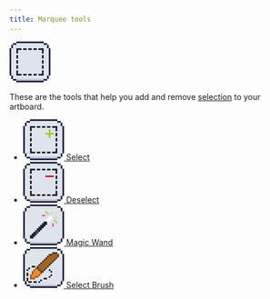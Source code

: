 ```yaml
---
title: Marquee tools
---
```

![Icon](../icons/marquee.png)

These are the tools that help you add and remove [selection] to your artboard.

+ [![Select icon](../icons/marqueeadd.png) Select](./select.md)
+ [![Deselect icon](../icons/marqueedel.png) Deselect](./deselect.md)
+ [![Wand icon](../icons/magicwand.png) Magic Wand](./wand.md)
+ [![Brush icon](../icons/selectionpencil.png) Select Brush](./brush.md)

[selection]: ../../../selection/index.md
